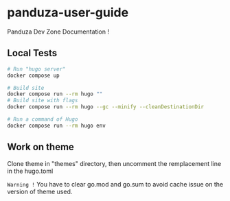 # panduza-user-guide

Panduza Dev Zone Documentation !

## Local Tests

```bash
# Run "hugo server"
docker compose up

# Build site
docker compose run --rm hugo ""
# Build site with flags
docker compose run --rm hugo --gc --minify --cleanDestinationDir

# Run a command of Hugo
docker compose run --rm hugo env
```

## Work on theme

Clone theme in "themes" directory, then uncomment the remplacement line in the hugo.toml

`Warning !` You have to clear go.mod and go.sum to avoid cache issue on the version of theme used.
